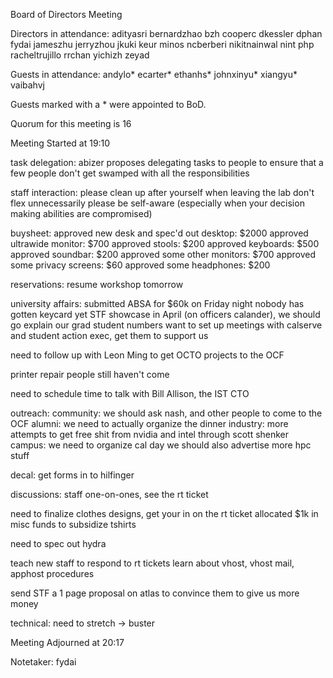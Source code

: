 Board of Directors Meeting

Directors in attendance:
adityasri
bernardzhao
bzh
cooperc
dkessler
dphan
fydai
jameszhu
jerryzhou
jkuki
keur
minos
ncberberi
nikitnainwal
nint
php
racheltrujillo
rrchan
yichizh
zeyad

Guests in attendance:
andylo*
ecarter*
ethanhs*
johnxinyu*
xiangyu*
vaibahvj

Guests marked with a * were appointed to BoD.

Quorum for this meeting is 16

Meeting Started at 19:10

task delegation:
  abizer proposes delegating tasks to people to ensure that a few people don't get swamped with all the responsibilities

staff interaction:
  please clean up after yourself when leaving the lab
  don't flex unnecessarily
  please be self-aware (especially when your decision making abilities are compromised)

buysheet:
  approved new desk and spec'd out desktop: $2000
  approved ultrawide monitor: $700
  approved stools: $200
  approved keyboards: $500
  approved soundbar: $200
  approved some other monitors: $700
  approved some privacy screens: $60
  approved some headphones: $200

reservations:
  resume workshop tomorrow

university affairs:
  submitted ABSA for $60k on Friday night
  nobody has gotten keycard yet
  STF showcase in April (on officers calander), we should go explain our grad student numbers
  want to set up meetings with calserve and student action exec, get them to support us

  need to follow up with Leon Ming to get OCTO projects to the OCF

  printer repair people still haven't come

  need to schedule time to talk with Bill Allison, the IST CTO

outreach:
  community:
    we should ask nash, and other people to come to the OCF 
  alumni:
    we need to actually organize the dinner
  industry:
    more attempts to get free shit from nvidia and intel through scott shenker
  campus:
    we need to organize cal day
    we should also advertise more hpc stuff

decal:
  get forms in to hilfinger

discussions:
  staff one-on-ones, see the rt ticket

  need to finalize clothes designs, get your in on the rt ticket
  allocated $1k in misc funds to subsidize tshirts

  need to spec out hydra

  teach new staff to respond to rt tickets
  learn about vhost, vhost mail, apphost procedures

  send STF a 1 page proposal on atlas to convince them to give us more money

technical:
  need to stretch -> buster

Meeting Adjourned at 20:17

Notetaker: fydai
